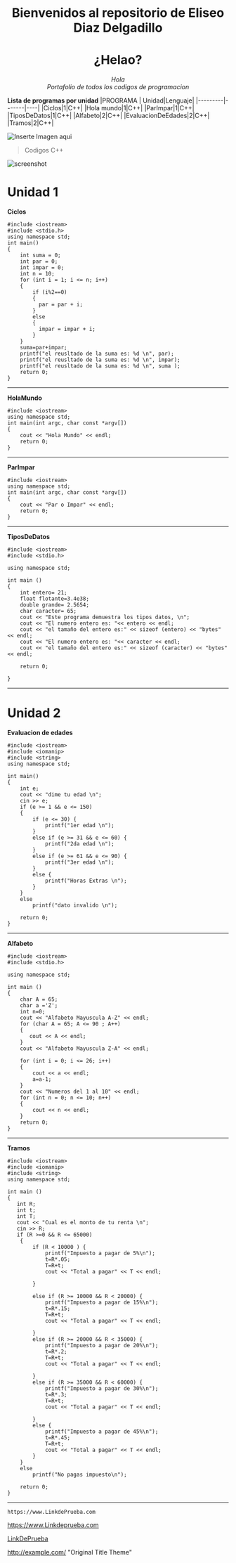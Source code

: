 
<center>

# Bienvenidos al repositorio de Eliseo Diaz Delgadillo
# ¿Helao?

*Hola*  
*Portafolio de todos los codigos de programacion*
</center>

**Lista de programas por unidad** 
 |PROGRAMA | Unidad|Lenguaje|
 |---------|-------|----|
 |Ciclos|1|C++|
 |Hola mundo|1|C++|
 |ParImpar|1|C++|
 |TiposDeDatos|1|C++|
 |Alfabeto|2|C++|
 |EvaluacionDeEdades|2|C++|
 |Tramos|2|C++|

![Inserte Imagen aqui](https://github.com/UP210639/UP210639_CPP/blob/main/Recursos/Link.jpg)

> Codigos C++

![screenshot](https://github.com/UP210639/UP210639_CPP/blob/main/Recursos/Elma.jpg)  


# Unidad 1
**Ciclos**
````
#include <iostream>
#include <stdio.h>
using namespace std;
int main()
{
    int suma = 0;
    int par = 0;
    int impar = 0;
    int n = 10;
    for (int i = 1; i <= n; i++)
    {
        if (i%2==0)
        {
          par = par + i;   
        }
        else
        {
          impar = impar + i;
        } 
    }
    suma=par+impar;
    printf("el reusltado de la suma es: %d \n", par);
    printf("el reusltado de la suma es: %d \n", impar);
    printf("el reusltado de la suma es: %d \n", suma );
    return 0;
}

````
---
**HolaMundo**
````
#include <iostream>
using namespace std;
int main(int argc, char const *argv[])
{
    cout << "Hola Mundo" << endl;
    return 0;
}
````
---
**ParImpar**
````
#include <iostream>
using namespace std;
int main(int argc, char const *argv[])
{
    cout << "Par o Impar" << endl;
    return 0;
}

````
---
**TiposDeDatos**
````
#include <iostream>
#include <stdio.h>

using namespace std;

int main ()
{
    int entero= 21;
    float flotante=3.4e38;
    double grande= 2.5654;
    char caracter= 65;
    cout << "Este programa demuestra los tipos datos, \n";
    cout << "El numero entero es: "<< entero << endl;
    cout << "el tamaño del entero es:" << sizeof (entero) << "bytes" << endl;
    cout << "El numero entero es: "<< caracter << endl;
    cout << "el tamaño del entero es:" << sizeof (caracter) << "bytes" << endl;

    return 0;

}
````
---
# Unidad 2  
**Evaluacion de edades**
````
#include <iostream>
#include <iomanip>
#include <string>
using namespace std;

int main()
{
    int e;
    cout << "dime tu edad \n";
    cin >> e;
    if (e >= 1 && e <= 150)
    {
        if (e <= 30) {
            printf("1er edad \n");
        }
        else if (e >= 31 && e <= 60) {
            printf("2da edad \n");
        }
        else if (e >= 61 && e <= 90) {
            printf("3er edad \n");
        }
        else {
            printf("Horas Extras \n");
        }
    }
    else
        printf("dato invalido \n");

    return 0;
}

````
---
**Alfabeto**
````
#include <iostream>
#include <stdio.h>

using namespace std;

int main ()
{
    char A = 65;
    char a ='Z';
    int n=0;
    cout << "Alfabeto Mayuscula A-Z" << endl;
    for (char A = 65; A <= 90 ; A++)
    {
       cout << A << endl;
    }
    cout << "Alfabeto Mayuscula Z-A" << endl;
    
    for (int i = 0; i <= 26; i++)
    {
        cout << a << endl;
        a=a-1;
    }
    cout << "Numeros del 1 al 10" << endl;
    for (int n = 0; n <= 10; n++)
    {
        cout << n << endl;
    }
    return 0;   
}

````
---
**Tramos**
````
#include <iostream>
#include <iomanip>
#include <string>
using namespace std;

int main () 
{ 
   int R;
   int t;
   int T;
   cout << "Cual es el monto de tu renta \n";
   cin >> R;
   if (R >=0 && R <= 65000)
    {
        if (R < 10000 ) {
            printf("Impuesto a pagar de 5%\n");
            t=R*.05;
            T=R+t;
            cout << "Total a pagar" << T << endl;
            
        }

        else if (R >= 10000 && R < 20000) {
            printf("Impuesto a pagar de 15%\n");
            t=R*.15;
            T=R+t;
            cout << "Total a pagar" << T << endl;
            
        }
        else if (R >= 20000 && R < 35000) {
            printf("Impuesto a pagar de 20%\n");
            t=R*.2;
            T=R+t;
            cout << "Total a pagar" << T << endl;
            
        }
        else if (R >= 35000 && R < 60000) {
            printf("Impuesto a pagar de 30%\n");
            t=R*.3;
            T=R+t;
            cout << "Total a pagar" << T << endl;
            
        }
        else {
            printf("Impuesto a pagar de 45%\n");
            t=R*.45;
            T=R+t;
            cout << "Total a pagar" << T << endl;
        }
    }
    else
        printf("No pagas impuesto\n");

    return 0;
}
````
---

`https://www.LinkdePrueba.com`

https://www.Linkdeprueba.com

[LinkDePrueba](https://www.Linkdeprueba.com)

<http://example.com/> "Original Title Theme"